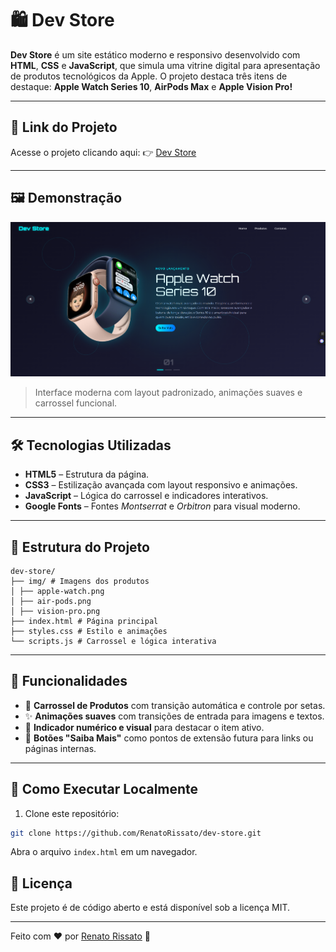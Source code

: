 # 🛍️ Dev Store

**Dev Store** é um site estático moderno e responsivo desenvolvido com **HTML**, **CSS** e **JavaScript**, que simula uma vitrine digital para apresentação de produtos tecnológicos da Apple. O projeto destaca três itens de destaque: **Apple Watch Series 10**, **AirPods Max** e **Apple Vision Pro!**

---

## 🔗 Link do Projeto

Acesse o projeto clicando aqui: 👉 [Dev Store](https://github.com/RenatoRissato/dev-store)

---

## 🖼️ Demonstração

<img src="./img/Tela_inicial.png" alt="Print da tela Inicial" width="800"/>

> Interface moderna com layout padronizado, animações suaves e carrossel funcional.

---

## 🛠️ Tecnologias Utilizadas

- **HTML5** – Estrutura da página.
- **CSS3** – Estilização avançada com layout responsivo e animações.
- **JavaScript** – Lógica do carrossel e indicadores interativos.
- **Google Fonts** – Fontes *Montserrat* e *Orbitron* para visual moderno.

---

## 📁 Estrutura do Projeto
```
dev-store/
├── img/ # Imagens dos produtos
│ ├── apple-watch.png
│ ├── air-pods.png
│ ├── vision-pro.png
├── index.html # Página principal
├── styles.css # Estilo e animações
└── scripts.js # Carrossel e lógica interativa
```

---

## 🚀 Funcionalidades

- 🎯 **Carrossel de Produtos** com transição automática e controle por setas.
- ✨ **Animações suaves** com transições de entrada para imagens e textos.
- 🔢 **Indicador numérico e visual** para destacar o item ativo.
- 📎 **Botões "Saiba Mais"** como pontos de extensão futura para links ou páginas internas.

---

## 📌 Como Executar Localmente

1. Clone este repositório:

```bash
git clone https://github.com/RenatoRissato/dev-store.git
```
Abra o arquivo `index.html` em um navegador.

## 📜 Licença
Este projeto é de código aberto e está disponível sob a licença MIT.

---

Feito com ❤️ por [Renato Rissato](https://github.com/RenatoRissato) 🚀
